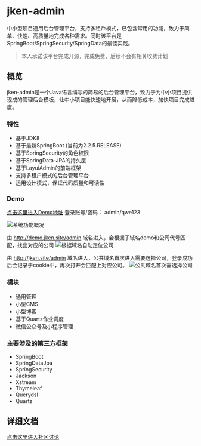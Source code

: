 # jken-admin
中小型项目通用后台管理平台，支持多租戶模式，已包含常用的功能，致力于简单、快速、高质量地完成各种需求。同时该平台是SpringBoot/SpringSecurity/SpringData的最佳实践。

> 本人承诺该平台完成开源，完成免费，后续不会有相关收费计划

## 概览
jken-admin是一个Java语言编写的简易的后台管理平台，致力于为中小项目提供现成的管理后台模板，让中小项目能快速地开展，从而降低成本，加快项目完成进度。

### 特性
- 基于JDK8
- 基于最新SpringBoot (当前为2.2.5.RELEASE)
- 基于SpringSecurity的角色权限
- 基于SpringData-JPA的持久层
- 基于LayuiAdmin的前端框架
- 支持多租户模式的后台管理平台
- 运用设计模式，保证代码质量和可读性

### Demo
[点击这里进入Demo地址](http://demo.jken.site/admin/login)
登录账号/密码： admin/qwe123

![系统功能概况](http://cdn.jken.site/images/demo.jken.site.png "系统功能概况")

由 http://demo.jken.site/admin 域名进入，会根据子域名demo和公司代号匹配，找出对应的公司
![根据域名自动定位公司](http://cdn.jken.site/images/login-demo.jken.site.png "根据域名自动定位公司")

由 http://jken.site/admin 域名进入，公共域名首次进入需要选择公司，登录成功后会记录于cookie中，再次打开会匹配上对应公司。
![公共域名首次需选择公司](http://cdn.jken.site/images/login-jken.site.png "公共域名首次需选择公司")

### 模块
- 通用管理
- 小型CMS
- 小型博客
- 基于Quartz作业调度
- 微信公众号及小程序管理

### 主要涉及的第三方框架
- SpringBoot
- SpringDataJpa
- SpringSecurity
- Jackson
- Xstream
- Thymeleaf
- Querydsl
- Quartz

## 详细文档
[点击这里进入社区讨论](http://jken.site)

